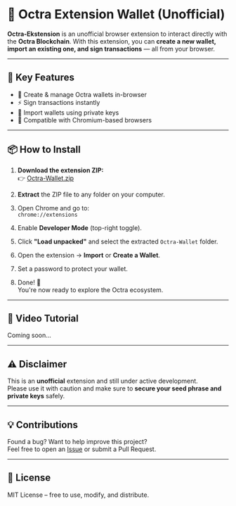 # 🦊 Octra Extension Wallet (Unofficial)

**Octra-Ekstension** is an unofficial browser extension to interact directly with the **Octra Blockchain**. With this extension, you can **create a new wallet, import an existing one, and sign transactions** — all from your browser.

---

## 🚀 Key Features

- 🔐 Create & manage Octra wallets in-browser  
- ⚡ Sign transactions instantly  
- 🔄 Import wallets using private keys  
- 🧩 Compatible with Chromium-based browsers

---

## 📦 How to Install

1. **Download the extension ZIP:**  
   👉 [Octra-Wallet.zip](https://github.com/m-tq/Octra-Ekstension/releases/download/octra-ekstension/Octra-Wallet.zip)

2. **Extract** the ZIP file to any folder on your computer.

3. Open Chrome and go to:  
   `chrome://extensions`

4. Enable **Developer Mode** (top-right toggle).

5. Click **"Load unpacked"** and select the extracted `Octra-Wallet` folder.

6. Open the extension → **Import** or **Create a Wallet**.

7. Set a password to protect your wallet.

8. Done! 🎉  
   You're now ready to explore the Octra ecosystem.

---

## 🎥 Video Tutorial

Coming soon...

---

## ⚠️ Disclaimer

This is an **unofficial** extension and still under active development.  
Please use it with caution and make sure to **secure your seed phrase and private keys** safely.

---

## 💡 Contributions

Found a bug? Want to help improve this project?  
Feel free to open an [Issue](https://github.com/m-tq/Octra-Ekstension/issues) or submit a Pull Request.

---

## 📄 License

MIT License – free to use, modify, and distribute.
